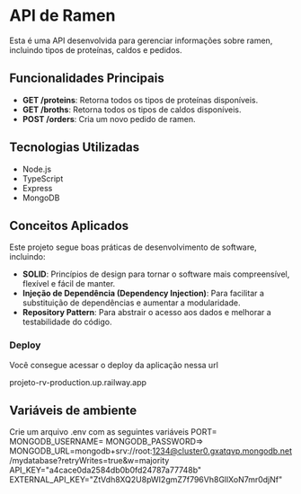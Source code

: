 # API de Ramen

Esta é uma API desenvolvida para gerenciar informações sobre ramen, incluindo tipos de proteínas, caldos e pedidos.

## Funcionalidades Principais

- **GET /proteins**: Retorna todos os tipos de proteínas disponíveis.
- **GET /broths**: Retorna todos os tipos de caldos disponíveis.
- **POST /orders**: Cria um novo pedido de ramen.

## Tecnologias Utilizadas

- Node.js
- TypeScript
- Express
- MongoDB

## Conceitos Aplicados

Este projeto segue boas práticas de desenvolvimento de software, incluindo:

- **SOLID**: Princípios de design para tornar o software mais compreensível, flexível e fácil de manter.
- **Injeção de Dependência (Dependency Injection)**: Para facilitar a substituição de dependências e aumentar a modularidade.
- **Repository Pattern**: Para abstrair o acesso aos dados e melhorar a testabilidade do código.

### Deploy 

Você consegue acessar o deploy da aplicação nessa url

projeto-rv-production.up.railway.app

## Variáveis de ambiente

Crie um arquivo .env com as seguintes variáveis
PORT= <NUMERO DA PORTA>
MONGODB_USERNAME=<USUARIO DO BANCO>
MONGODB_PASSWORD=<SENHADO BANCO DE DADOS>>
MONGODB_URL=mongodb+srv://root:1234@cluster0.gxatqvp.mongodb.net/mydatabase?retryWrites=true&w=majority
API_KEY="a4cace0da2584db0b0fd24787a77748b"
EXTERNAL_API_KEY="ZtVdh8XQ2U8pWI2gmZ7f796Vh8GllXoN7mr0djNf"

